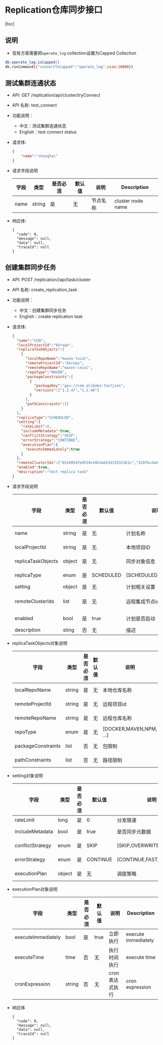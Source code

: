 # Replication仓库同步接口

[toc]

## 说明

- 现有方案需要把`operate_log` collection设置为Capped Collection

```bash
db.operate_log.isCapped()
db.runCommand({"convertToCapped":"operate_log",size:10000})
```

## 测试集群连通状态

- API: GET /replication/api/cluster/tryConnect
- API 名称: test_connect
- 功能说明：
	- 中文：测试集群连通状态
	- English：test connect status

- 请求体:

  ``` json
  {
      "name":"shanghai"
  }
  ```

- 请求字段说明

  |字段|类型|是否必须|默认值|说明|Description|
  |---|---|---|---|---|---|
  |name|string|是|无|节点名称|cluster node name|

- 响应体:

  ```
  {
    "code": 0,
    "message": null,
    "data": null,
    "traceId": null
  }
  ```

## 创建集群同步任务

- API: POST  /replication//api/task/cluster
- API 名称: create_replication_task
- 功能说明：
	- 中文：创建集群同步任务
	- English：create replication task
- 请求体:

  ``` json
  {
    "name":"计划",
    "localProjectId":"bkrepo",
    "replicaTaskObjects":[
      {
        "localRepoName":"maven-local",
        "remoteProjectId":"bkrepo",
        "remoteRepoName":"maven-local",
        "repoType":"MAVEN",
        "packageConstraints":[
          {
            "packageKey":"gav://com.alibaba:fastjson",
            "versions":["1.2.47","1.2.48"]
          }
        ],
        "pathConstraints":[]
      }
    ],
    "replicaType":"SCHEDULED",
    "setting":{
      "rateLimit":0,
      "includeMetadata":true,
      "conflictStrategy":"SKIP",
      "errorStrategy":"CONTINUE",
      "executionPlan":{
        "executeImmediately":true
      }
    },
    "remoteClusterIds":["651095dfe0524ce9b3ab53d13532361c","329fbcda45944fb9ae5c2573acd7bd2a"],
    "enabled":true,
    "description":"test replica task"
  }
  ```

- 请求字段说明

  |字段|类型|是否必须|默认值|说明|Description|
  |---|---|---|---|---|---|
  |name|string|是|无|计划名称|replication name|
  |localProjectId|string|是|无|本地项目ID|the local project Id|
  |replicaTaskObjects|object|是|无|同步对象信息|replication object info|
  |replicaType|enum|是|SCHEDULED|[SCHEDULED,REAL_TIME]|replication type|
  |setting|object|是|无|计划相关设置|task setting|
  |remoteClusterIds|list|是|无|远程集成节点id|the remote cluster node ids|
  |enabled|bool|是|true|计划是否启动|do task enabled|
  |description|sting|否|无|描述|description|
  
- replicaTaskObjects对象说明

  |字段|类型|是否必须|默认值|说明|Description|
  |---|---|---|---|---|---|
  |localRepoName|string|是|无|本地仓库名称|the local repoName|
  |remoteProjectId|string|是|无|远程项目id|the remote project Id|
  |remoteRepoName|string|是|无|远程仓库名称|the remote repoName|
  |repoType|enum|是|无|[DOCKER,MAVEN,NPM, ...]|repository type|
  |packageConstraints|list|否|无|包限制|package constraints|
  |pathConstraints|list|否|无|路径限制|path constraints|
  
- setting对象说明

  |字段|类型|是否必须|默认值|说明|Description|
  |---|---|---|---|---|---|
  |rateLimit|long|是|0|分发限速|rate limit|
  |includeMetadata|bool|是|true|是否同步元数据|do include metadata|
  |conflictStrategy|enum|是|SKIP|[SKIP,OVERWRITE,FAST_FAIL]|conflict strategy|
  |errorStrategy|enum|是|CONTINUE|[CONTINUE,FAST_FAIL]|error strategy|
  |executionPlan|object|是|无|调度策略|execution plan|

- executionPlan对象说明

  |字段|类型|是否必须|默认值|说明|Description|
  |---|---|---|---|---|---|
  |executeImmediately|bool|是|true|立即执行|execute immediately|
  |executeTime|time|否|无|执行时间执行|execute time|
  |cronExpression|string|否|无|cron表达式执行|cron expression|


- 响应体

  ```
  {
    "code": 0,
    "message": null,
    "data": null,
    "traceId": null
  }
  ```
